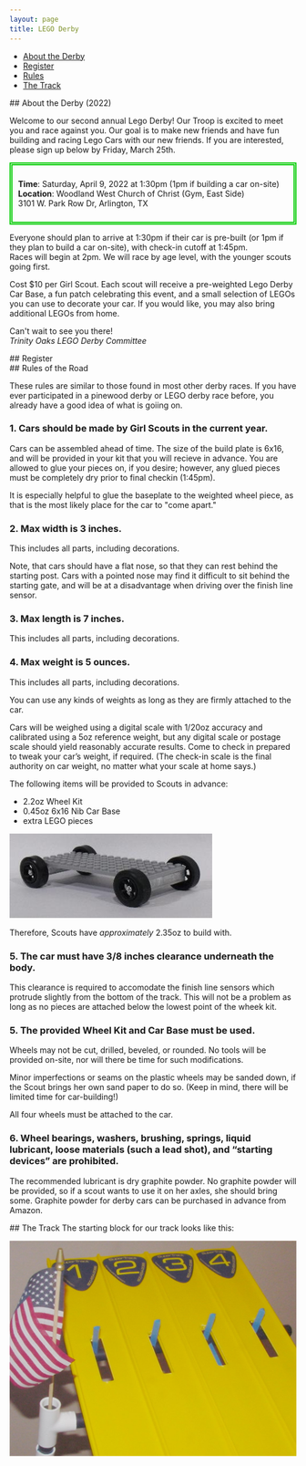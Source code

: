 ```yaml
---
layout: page
title: LEGO Derby
---
```

- [About the Derby](#about)
- [Register](#dmv)
- [Rules](#rules)
- [The Track](#track)

<a id="about" />
## About the Derby (2022)

Welcome to our second annual Lego Derby! Our Troop is excited to meet you and race against you. 
Our goal is to make new friends and have fun building and racing Lego Cars with our new friends. 
If you are interested, please sign up below by Friday, March 25th. 

<div style="border-color:#00cc00; border-style:double; border-width:thick; padding: 10px" markdown="1">

**Time**: Saturday, April 9, 2022 at 1:30pm (1pm if building a car on-site)<br/>
**Location**: Woodland West Church of Christ (Gym, East Side)<br />
3101 W. Park Row Dr, Arlington, TX

</div>

Everyone should plan to arrive at 1:30pm if their car is pre-built (or 
1pm if they plan to build a car on-site), with check-in cutoff at 1:45pm.  
Races will begin at 2pm.  We will race by age level, with the 
younger scouts going first.

Cost $10 per Girl Scout. Each scout will receive a pre-weighted Lego Derby Car Base, a fun 
patch celebrating this event, and a small selection of LEGOs you can use to decorate your car.
If you would like, you may also bring additional LEGOs from home.

Can't wait to see you there!  
_Trinity Oaks LEGO Derby Committee_

<a id="dmv" />
## Register

<div class="cognito">
<script src="https://www.cognitoforms.com/s/5CGgOlOKDkeFvcJcptH6IA"></script>
<script>Cognito.load("forms", { id: "14" });</script>
</div>

<a id="rules" />
## Rules of the Road

These rules are similar to those found in most other derby races.  If you have ever 
participated in a pinewood derby or LEGO derby race before, you already have a good 
idea of what is goiing on.

### 1. Cars should be made by Girl Scouts in the current year.
Cars can be assembled ahead of time.  The size of the build plate is 6x16, and will be
provided in your kit that you will recieve in advance.  You are allowed to glue your pieces
on, if you desire; however, any glued pieces must be completely dry prior to final checkin
(1:45pm).

It is especially helpful to glue the baseplate to the weighted wheel piece, as that is
the most likely place for the car to "come apart."

### 2. Max width is 3 inches.
This includes all parts, including decorations.

Note, that cars should have a flat nose, so that they can rest behind the starting post. 
Cars with a pointed nose may find it difficult to sit behind the starting gate, and will 
be at a disadvantage when driving over the finish line sensor.

### 3. Max length is 7 inches.
This includes all parts, including decorations.

### 4. Max weight is 5 ounces.
This includes all parts, including decorations.

You can use any kinds of weights as long as they are firmly attached to the car.

Cars will be weighed using a digital scale with 1/20oz accuracy and calibrated using
a 5oz reference weight, but any digital scale or postage scale should yield 
reasonably accurate results. Come to check in prepared to tweak your car’s weight, 
if required. (The check-in scale is the final authority on car weight, no matter 
what your scale at home says.)

The following items will be provided to Scouts in advance:
- 2.2oz Wheel Kit
- 0.45oz 6x16 Nib Car Base
- extra LEGO pieces

![LEGO Kit](/public/content/images/lego-kit.jpg)

Therefore, Scouts have _approximately_ 2.35oz to build with.

### 5. The car must have 3/8 inches clearance underneath the body.
This clearance is required to accomodate the finish line sensors which protrude
slightly from the bottom of the track.  This will not be a problem as long as 
no pieces are attached below the lowest point of the wheek kit.

### 5. The provided Wheel Kit and Car Base must be used.
Wheels may not be cut, drilled, beveled, or rounded.  No tools will be provided
on-site, nor will there be time for such modifications.

Minor imperfections or seams on the plastic wheels may be sanded down, if the 
Scout brings her own sand paper to do so.  (Keep in mind, there will be limited
time for car-building!)

All four wheels must be attached to the car.

### 6. Wheel bearings, washers, brushing, springs, liquid lubricant, loose materials (such a lead shot), and “starting devices” are prohibited.
The recommended lubricant is dry graphite powder.  No graphite powder will be provided,
so if a scout wants to use it on her axles, she should bring some.  Graphite powder
for derby cars can be purchased in advance from Amazon.

<a id="track" />
## The Track
The starting block for our track looks like this:

![SuperTrack Start](/public/content/images/supertrack-start.jfif)

